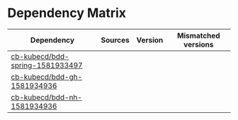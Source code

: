 # Dependency Matrix

Dependency | Sources | Version | Mismatched versions
---------- | ------- | ------- | -------------------
[cb-kubecd/bdd-spring-1581933497](https://github.com/cb-kubecd/bdd-spring-1581933497.git) |  | []() | 
[cb-kubecd/bdd-gh-1581934936](https://github.com/cb-kubecd/bdd-gh-1581934936.git) |  | []() | 
[cb-kubecd/bdd-nh-1581934936](https://github.com/cb-kubecd/bdd-nh-1581934936.git) |  | []() | 
